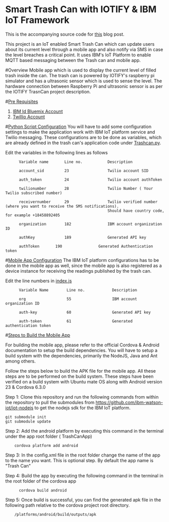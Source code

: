 # Smart Trash Can with IOTIFY & IBM IoT Framework

This is the accompanying source code for [this](https://blog.iotify.io/monitor-your-trash-can-with-iotify-ibm-iot-framework/) blog post.

This project is an IoT enabled Smart Trash Can which can update users about its current level through a mobile app and also notify via SMS in case the level breaches a critical point. It uses IBM's IoT Platform to enable MQTT based messaging between the Trash can and mobile app. 

#Overview
Mobile app which is used to display the current level of filled trash inside the can. The trash can is powered by IOTIFY's raspberry pi simulator and has a ultrasonic sensor which is used to sense the level.  The hardware connection between Raspberry Pi and ultrasonic sensor is as per the IOTIFY TrasnCan project description.


#[Pre Requisites](#pre-requisites)

1. [IBM Id Bluemix Account](https://console.ng.bluemix.net/registration/) 
2. [Twillio Account](https://www.twilio.com/try-twilio)


#[Python Script Configuration](#python-script-config)
You will have to add some configuration settings to make the application work with IBM IoT platform service and Twilio messaging.
These configurations are to be done as variables, which are already defined in the trash can's application code under [Trashcan.py](https://github.com/iotify/smarttrash/blob/master/Trashcan.py).

Edit the variables in the following lines as follows 

          Variable name       Line no.           Description

          account_sid         23                 Twilio account SID

          auth_token          24                 Twilio account authToken
          
          twilionumber        28                 Twilio Number ( Your Twilio subscribed number)
          
          receivernumber      29                 Twilio verified number (where you want to receive the SMS notifications). 
                                                 Should have country code, for example +18458892405

          organization        182                IBM account organization ID

          authKey             189                Generated API key

          authToken	      190                Generated Authentication token

#[Mobile App Configuration](#mobile-app-config)
The IBM IoT platform configurations has to be done in the mobile app as well, since the mobile app is also registered as a device instance for receiving the readings published by the trash can.

Edit the line numbers in [index.js](https://github.com/iotify/smarttrash/blob/master/TrashCanApp/www/js/index.js)

          Variable Name        Line no.            Description

          org                  55                  IBM account organization ID

          auth-key             60                  Generated API key	

          auth-token           61                  Generated authentication token  


#[Steps to Build the Mobile App](#mobile-app-build)

For building the mobile app, please refer to the official Cordova & Android documentation to setup the build dependencies. You will have to setup a build system with the dependencies, primarily the NodeJS, Java and Ant among others. 

Follow the steps below to build the APK file for the mobile app. All these steps are to be performed on the build system. These steps have been verified on a build system with Ubuntu mate OS along with Android version 23 & Cordova 6.3.0

Step 1: Clone this repository and run the following commands from within the repository to pull the submodules from https://github.com/ibm-watson-iot/iot-nodejs to get the nodejs sdk for the IBM IoT platform.

	git submodule init
	git submodule update

Step 2: Add the android platform by executing this command in the terminal under the app root folder ( TrashCanApp)

		cordova platform add android
		
Step 3:	In the config.xml file in the root folder change the name of the app to the name you want. This is optional step. By default the app name is "Trash Can"

Step 4: Build the app by executing the following command in the terminal in the root folder of the cordova app
          
          cordova build android

Step 5: Once build is successful, you can find the generated apk file in the following path relative to the cordova project root directory.
	
		/platforms/android/build/outputs/apk
			




